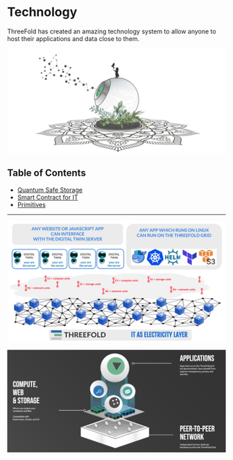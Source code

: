 <h1>Technology</h1>

ThreeFold has created an amazing technology system to allow anyone to host their applications and data close to them.

![](img/technology_home_.jpg)

<h2>Table of Contents</h2>

- [Quantum Safe Storage](./qsss/qsss_home.md)
- [Smart Contract for IT](./smartcontract_it/smartcontract_toc.md)
- [Primitives](./primitives/primitives_toc.md)

***

![](img/tech_architecture1.jpg)

![](img/tech_header.jpg)




